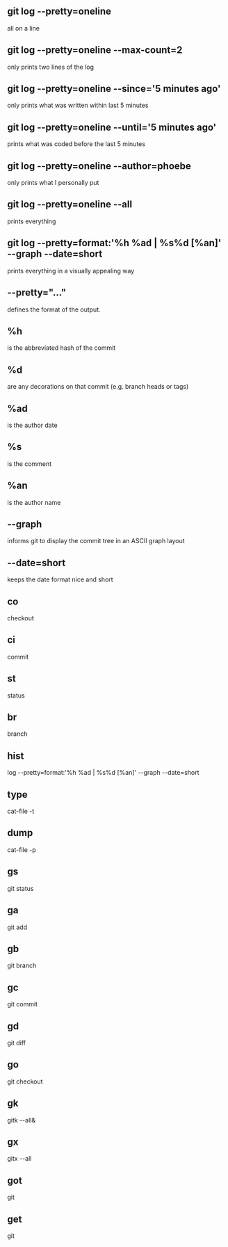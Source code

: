 ## git log --pretty=oneline
all on a line

## git log --pretty=oneline --max-count=2
only prints two lines of the log

## git log --pretty=oneline --since='5 minutes ago'
only prints what was written within last 5 minutes

## git log --pretty=oneline --until='5 minutes ago'
prints what was coded before the last 5 minutes

## git log --pretty=oneline --author=phoebe
only prints what I personally put

## git log --pretty=oneline --all 
prints everything

## git log --pretty=format:'%h %ad | %s%d [%an]' --graph --date=short
prints everything in a visually appealing way

## --pretty="..." 
defines the format of the output.

## %h 
is the abbreviated hash of the commit

## %d 
are any decorations on that commit (e.g. branch heads or tags)

## %ad 
is the author date

## %s 
is the comment

## %an 
is the author name

## --graph 
informs git to display the commit tree in an ASCII graph layout

## --date=short 
keeps the date format nice and short

## co 
checkout

## ci
commit

## st
status

## br
branch

## hist
log --pretty=format:'%h %ad | %s%d [%an]' --graph --date=short
  
## type
cat-file -t

## dump
cat-file -p


## gs
git status 

## ga 
git add

## gb
git branch 

## gc
git commit

## gd 
git diff

## go 
git checkout 

## gk 
gitk --all&

## gx 
gitx --all

## got
git 

## get
git 
